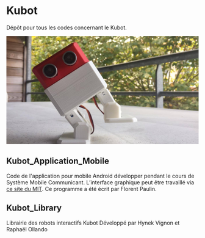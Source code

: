 # Kubot
Dépôt pour tous les codes concernant le Kubot.

![Un petit Kubot](Kubot.jpg)

## Kubot_Application_Mobile
Code de l'application pour mobile Android développer pendant le cours de Système Mobile Communicant.
L’interface graphique peut être travaillé via [ce site du MIT](http://appinventor.mit.edu/explore/#).
Ce programme a été écrit par Florent Paulin.

## Kubot_Library
Librairie des robots interactifs Kubot
Développé par Hynek Vignon et Raphaël Ollando
